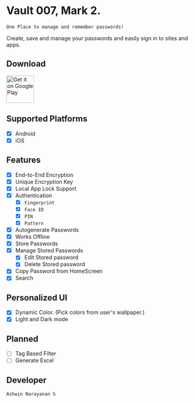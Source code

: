 
# Vault 007, Mark 2.


`One Place to manage and remember passwords!`


Create, save and manage your passwords and easily sign in to sites and apps.

## Download

<a href='https://play.google.com/store/apps/details?id=com.ashapps.vaultzerozeroseven_marktwo'><img alt='Get it on Google Play' src='https://play.google.com/intl/en_us/badges/static/images/badges/en_badge_web_generic.png' height="72"/></a>

## Supported Platforms

- [x] Android
- [x] iOS	

## Features

- [x] End-to-End Encryption
- [x] Unique Encryption Key
- [x] Local App Lock Support
- [x] Authentication	
  - [x] `Fingerprint` 	
  - [x] `Face ID`	
  - [x] `PIN`	
  - [x] `Pattern`	
- [x] Autogenerate Passwords	
- [x] Works Offline	
- [x] Store Passwords	
- [x] Manage Stored Passwords	
  - [x] Edit Stored password	
  - [x] Delete Stored password	
- [x] Copy Password from HomeScreen	
- [x] Search	

## Personalized UI	

- [x] Dynamic Color. (Pick colors from user's wallpaper.)	
- [x] Light and Dark mode	

## Planned

- [ ] Tag Based Filter	
- [ ] Generate Excel	

## Developer	

`Ashwin Narayanan S`	
